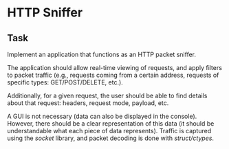 # HTTP Sniffer

## Task

Implement an application that functions as an HTTP packet sniffer.

The application should allow real-time viewing of requests, and apply filters to packet traffic (e.g., requests coming
from a certain address, requests of specific types: GET/POST/DELETE, etc.).

Additionally, for a given request, the user should be able to find details about that request: headers, request mode,
payload, etc.

A GUI is not necessary (data can also be displayed in the console).
However, there should be a clear representation of this data (it should be understandable what each piece of data
represents).
Traffic is captured using the *socket* library, and packet decoding is done with *struct/ctypes*.